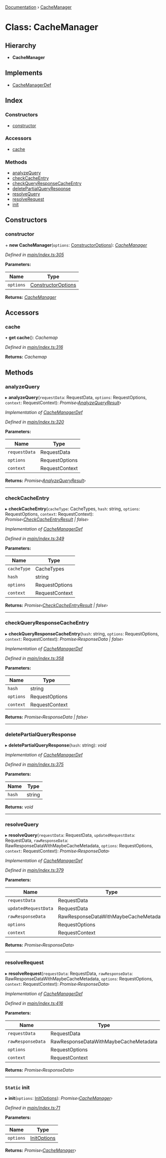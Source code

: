 [Documentation](../README.md) › [CacheManager](cachemanager.md)

# Class: CacheManager

## Hierarchy

* **CacheManager**

## Implements

* [CacheManagerDef](../interfaces/cachemanagerdef.md)

## Index

### Constructors

* [constructor](cachemanager.md#constructor)

### Accessors

* [cache](cachemanager.md#cache)

### Methods

* [analyzeQuery](cachemanager.md#analyzequery)
* [checkCacheEntry](cachemanager.md#checkcacheentry)
* [checkQueryResponseCacheEntry](cachemanager.md#checkqueryresponsecacheentry)
* [deletePartialQueryResponse](cachemanager.md#deletepartialqueryresponse)
* [resolveQuery](cachemanager.md#resolvequery)
* [resolveRequest](cachemanager.md#resolverequest)
* [init](cachemanager.md#static-init)

## Constructors

###  constructor

\+ **new CacheManager**(`options`: [ConstructorOptions](../interfaces/constructoroptions.md)): *[CacheManager](cachemanager.md)*

*Defined in [main/index.ts:305](https://github.com/badbatch/graphql-box/blob/5ac2bea/packages/cache-manager/src/main/index.ts#L305)*

**Parameters:**

Name | Type |
------ | ------ |
`options` | [ConstructorOptions](../interfaces/constructoroptions.md) |

**Returns:** *[CacheManager](cachemanager.md)*

## Accessors

###  cache

• **get cache**(): *Cachemap*

*Defined in [main/index.ts:316](https://github.com/badbatch/graphql-box/blob/5ac2bea/packages/cache-manager/src/main/index.ts#L316)*

**Returns:** *Cachemap*

## Methods

###  analyzeQuery

▸ **analyzeQuery**(`requestData`: RequestData, `options`: RequestOptions, `context`: RequestContext): *Promise‹[AnalyzeQueryResult](../interfaces/analyzequeryresult.md)›*

*Implementation of [CacheManagerDef](../interfaces/cachemanagerdef.md)*

*Defined in [main/index.ts:320](https://github.com/badbatch/graphql-box/blob/5ac2bea/packages/cache-manager/src/main/index.ts#L320)*

**Parameters:**

Name | Type |
------ | ------ |
`requestData` | RequestData |
`options` | RequestOptions |
`context` | RequestContext |

**Returns:** *Promise‹[AnalyzeQueryResult](../interfaces/analyzequeryresult.md)›*

___

###  checkCacheEntry

▸ **checkCacheEntry**(`cacheType`: CacheTypes, `hash`: string, `options`: RequestOptions, `context`: RequestContext): *Promise‹[CheckCacheEntryResult](../interfaces/checkcacheentryresult.md) | false›*

*Implementation of [CacheManagerDef](../interfaces/cachemanagerdef.md)*

*Defined in [main/index.ts:349](https://github.com/badbatch/graphql-box/blob/5ac2bea/packages/cache-manager/src/main/index.ts#L349)*

**Parameters:**

Name | Type |
------ | ------ |
`cacheType` | CacheTypes |
`hash` | string |
`options` | RequestOptions |
`context` | RequestContext |

**Returns:** *Promise‹[CheckCacheEntryResult](../interfaces/checkcacheentryresult.md) | false›*

___

###  checkQueryResponseCacheEntry

▸ **checkQueryResponseCacheEntry**(`hash`: string, `options`: RequestOptions, `context`: RequestContext): *Promise‹ResponseData | false›*

*Implementation of [CacheManagerDef](../interfaces/cachemanagerdef.md)*

*Defined in [main/index.ts:358](https://github.com/badbatch/graphql-box/blob/5ac2bea/packages/cache-manager/src/main/index.ts#L358)*

**Parameters:**

Name | Type |
------ | ------ |
`hash` | string |
`options` | RequestOptions |
`context` | RequestContext |

**Returns:** *Promise‹ResponseData | false›*

___

###  deletePartialQueryResponse

▸ **deletePartialQueryResponse**(`hash`: string): *void*

*Implementation of [CacheManagerDef](../interfaces/cachemanagerdef.md)*

*Defined in [main/index.ts:375](https://github.com/badbatch/graphql-box/blob/5ac2bea/packages/cache-manager/src/main/index.ts#L375)*

**Parameters:**

Name | Type |
------ | ------ |
`hash` | string |

**Returns:** *void*

___

###  resolveQuery

▸ **resolveQuery**(`requestData`: RequestData, `updatedRequestData`: RequestData, `rawResponseData`: RawResponseDataWithMaybeCacheMetadata, `options`: RequestOptions, `context`: RequestContext): *Promise‹ResponseData›*

*Implementation of [CacheManagerDef](../interfaces/cachemanagerdef.md)*

*Defined in [main/index.ts:379](https://github.com/badbatch/graphql-box/blob/5ac2bea/packages/cache-manager/src/main/index.ts#L379)*

**Parameters:**

Name | Type |
------ | ------ |
`requestData` | RequestData |
`updatedRequestData` | RequestData |
`rawResponseData` | RawResponseDataWithMaybeCacheMetadata |
`options` | RequestOptions |
`context` | RequestContext |

**Returns:** *Promise‹ResponseData›*

___

###  resolveRequest

▸ **resolveRequest**(`requestData`: RequestData, `rawResponseData`: RawResponseDataWithMaybeCacheMetadata, `options`: RequestOptions, `context`: RequestContext): *Promise‹ResponseData›*

*Implementation of [CacheManagerDef](../interfaces/cachemanagerdef.md)*

*Defined in [main/index.ts:416](https://github.com/badbatch/graphql-box/blob/5ac2bea/packages/cache-manager/src/main/index.ts#L416)*

**Parameters:**

Name | Type |
------ | ------ |
`requestData` | RequestData |
`rawResponseData` | RawResponseDataWithMaybeCacheMetadata |
`options` | RequestOptions |
`context` | RequestContext |

**Returns:** *Promise‹ResponseData›*

___

### `Static` init

▸ **init**(`options`: [InitOptions](../interfaces/initoptions.md)): *Promise‹[CacheManager](cachemanager.md)›*

*Defined in [main/index.ts:71](https://github.com/badbatch/graphql-box/blob/5ac2bea/packages/cache-manager/src/main/index.ts#L71)*

**Parameters:**

Name | Type |
------ | ------ |
`options` | [InitOptions](../interfaces/initoptions.md) |

**Returns:** *Promise‹[CacheManager](cachemanager.md)›*
